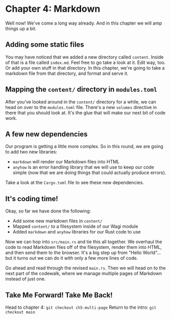 # Chapter 4: Markdown

Well now! We've come a long way already. And in this chapter we will amp things up a bit.

## Adding some static files

You may have noticed that we added a new directory called `content`. Inside of that is
a file called `index.md`. Feel free to go take a look at it. Edit way, too. Or add
your own stuff in that directory. In this chapter, we're going to take a markdown file from
that directory, and format and serve it.

## Mapping the `content/` directory in `modules.toml`

After you've looked around in the `content/` directory for a while, we can head on over
to the `modules.toml` file. There's a new `volumes` directive in there that you should
look at. It's the glue that will make our next bit of code work.

## A few new dependencies

Our program is getting a little more complex. So in this round, we are going to add
two new libraries:

- `markdown` will render our Markdown files into HTML
- `anyhow` is an error handling library that we will use to keep our code simple (now
  that we are doing things that could actually produce errors).

Take a look at the `Cargo.toml` file to see these new dependencies.

## It's coding time!

Okay, so far we have done the following:

- Add some new markdown files in `content/`
- Mapped `content/` to a filesystem inside of our Wagi module
- Added `markdown` and `anyhow` libraries for our Rust code to use

Now we can hop into `src/main.rs` and tie this all together. We overhaul the code to
read Markdown files off of the filesystem, render them into HTML, and then send them
to the browser. It's a big step up from "Hello World"... but it turns out we can do
it with only a few more lines of code.

Go ahead and read through the revised `main.rs`. Then we will head on to the next
part of the codewalk, where we manage multiple pages of Markdown instead of just one.

## Take Me Forward! Take Me Back!

Head to chapter 4: `git checkout ch5-multi-page`
Return to the intro: `git checkout main`
